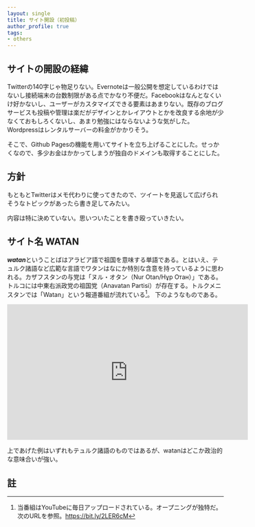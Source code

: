```yaml
---
layout: single
title: サイト開設（初投稿）
author_profile: true
tags:
- others
---
```

## サイトの開設の経緯
Twitterの140字じゃ物足りない。Evernoteは一般公開を想定しているわけではないし接続端末の台数制限がある点でかなり不便だ。Facebookはなんとなくいけ好かないし、ユーザーがカスタマイズできる要素はあまりない。既存のブログサービスも投稿や管理は楽だがデザインとかレイアウトとかを改良する余地が少なくておもしろくないし、あまり勉強にはならないような気がした。Wordpressはレンタルサーバーの料金がかかりそう。

そこで、Github Pagesの機能を用いてサイトを立ち上げることにした。せっかくなので、多少お金はかかってしまうが独自のドメインも取得することにした。

## 方針
もともとTwitterはメモ代わりに使ってきたので、ツイートを見返して広げられそうなトピックがあったら書き足してみたい。

内容は特に決めていない。思いついたことを書き殴っていきたい。


## サイト名 **WATAN**
***watan***ということばはアラビア語で祖国を意味する単語である。とはいえ、テュルク諸語など広範な言語でワタンはなにか特別な含意を持っているように思われる。カザフスタンの与党は「ヌル・オタン（Nur Otan/Нұр Отан）」である。トルコには中東右派政党の祖国党（Anavatan Partisi）が存在する。トルクメニスタンでは「Watan」という報道番組が流れている[^tmwatan]。
下のようなものである。

<iframe width="560" height="315" src="https://www.youtube.com/embed/pREPLVoeLZc" frameborder="0" allow="accelerometer; autoplay; clipboard-write; encrypted-media; gyroscope; picture-in-picture" allowfullscreen></iframe>

上であげた例はいずれもテュルク諸語のものではあるが、watanはどこか政治的な意味合いが強い。



## 註
[^tmwatan]: 当番組はYouTubeに毎日アップロードされている。オープニングが独特だ。次のURLを参照。https://bit.ly/2LER6cM





